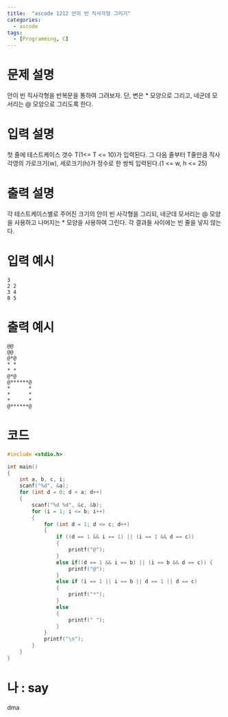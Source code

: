 ```yaml
---
title:  "ascode 1212 안이 빈 직사각형 그리기"
categories:
  - ascode
tags:
  - [Programming, C]
---
```

# 문제 설명
안이 빈 직사각형을 반복문을 통하여 그려보자. 단, 변은 * 모양으로 그리고, 네군데 모서리는 @ 모양으로 그리도록 한다.
# 입력 설명
첫 줄에 테스트케이스 갯수 T(1<= T <= 10)가 입력된다. 그 다음 줄부터 T줄만큼 직사각영의 가로크기(w), 세로크기(h)가 정수로 한 쌍씩 입력된다.(1 <= w, h <= 25)
# 출력 설명
각 테스트케이스별로 주어진 크기의 안이 빈 사각형을 그리되, 네군데 모서리는 @ 모양을 사용하고 나머지는 * 모양을 사용하여 그린다. 각 결과들 사이에는 빈 줄을 넣지 않는다.

# 입력 예시
```
3
2 2
3 4
8 5
```
# 출력 예시
```
@@
@@
@*@
* *
* *
@*@
@******@
*      *
*      *
*      *
@******@
```
# 코드

```c
#include <stdio.h>

int main()
{
    int a, b, c, i;
    scanf("%d", &a);
    for (int d = 0; d < a; d++)
    {
        scanf("%d %d", &c, &b);
        for (i = 1; i <= b; i++)
        {
            for (int d = 1; d <= c; d++)
            {
                if ((d == 1 && i == 1) || (i == 1 && d == c))
                {
                    printf("@");
                }
                else if((d == 1 && i == b) || (i == b && d == c)) {
                    printf("@");
                }
                else if (i == 1 || i == b || d == 1 || d == c)
                {
                    printf("*");
                }
                else
                {
                    printf(" ");
                }
            }
            printf("\n");
        }
    }
}
```

# 나 : say
dma